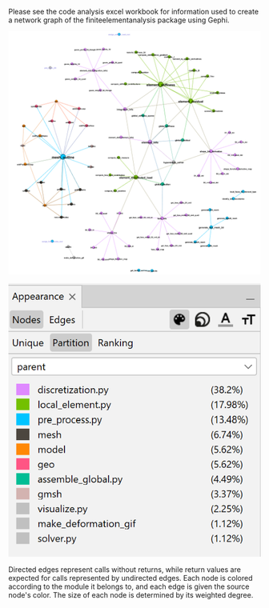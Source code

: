 Please see the code analysis excel workbook for information used to create a network graph of the finiteelementanalysis package using Gephi.

![Network Graph](code_analysis.png "Call-based Network Graph of finiteelementanalysis")

![Legend](code_analysis_legend.png "Graph Node Color Legend")

Directed edges represent calls without returns, while return values are expected for calls represented by undirected edges.
Each node is colored according to the module it belongs to, and each edge is given the source node's color.
The size of each node is determined by its weighted degree.